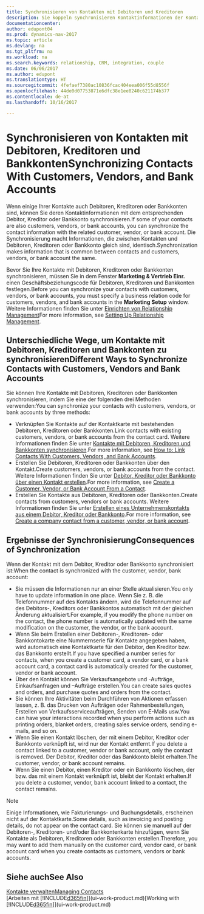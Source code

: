 ```yaml
---
title: Synchronisieren von Kontakten mit Debitoren und Kreditoren
description: Sie koppeln synchronisieren Kontaktinformationen der Kontakte, die auch Debitoren, Kreditoren oder Bankkonten sind, so aktualisieren Sie nur Informationen in einem Bereich.
documentationcenter: 
author: edupont04
ms.prod: dynamics-nav-2017
ms.topic: article
ms.devlang: na
ms.tgt_pltfrm: na
ms.workload: na
ms.search.keywords: relationship, CRM, integration, couple
ms.date: 06/06/2017
ms.author: edupont
ms.translationtype: HT
ms.sourcegitcommit: 4fefaef7380ac10836fcac404eea006f55d8556f
ms.openlocfilehash: 44de0d07753871e6dfc38e1ee8240c621174b377
ms.contentlocale: de-at
ms.lasthandoff: 10/16/2017

---
```

# <a name="synchronizing-contacts-with-customers-vendors-and-bank-accounts"></a><span data-ttu-id="e7800-103">Synchronisieren von Kontakten mit Debitoren, Kreditoren und Bankkonten</span><span class="sxs-lookup"><span data-stu-id="e7800-103">Synchronizing Contacts With Customers, Vendors, and Bank Accounts</span></span>
<span data-ttu-id="e7800-104">Wenn einige Ihrer Kontakte auch Debitoren, Kreditoren oder Bankkonten sind, können Sie deren Kontaktinformationen mit dem entsprechenden Debitor, Kreditor oder Bankkonto synchronisieren.</span><span class="sxs-lookup"><span data-stu-id="e7800-104">If some of your contacts are also customers, vendors, or bank accounts, you can synchronize the contact information with the related customer, vendor, or bank account.</span></span> <span data-ttu-id="e7800-105">Die Synchronisierung macht Informationen, die zwischen Kontakten und Debitoren, Kreditoren oder Bankkonto gleich sind, identisch.</span><span class="sxs-lookup"><span data-stu-id="e7800-105">Synchronization makes information that is common between contacts and customers, vendors, or bank account the same.</span></span>  

<span data-ttu-id="e7800-106">Bevor Sie Ihre Kontakte mit Debitoren, Kreditoren oder Bankkonten synchronisieren, müssen Sie in dem Fenster **Marketing & Vertrieb Einr.** einen Geschäftsbeziehungscode für Debitoren, Kreditoren und Bankkonten festlegen.</span><span class="sxs-lookup"><span data-stu-id="e7800-106">Before you can synchronize your contacts with customers, vendors, or bank accounts, you must specify a business relation code for customers, vendors, and bank accounts in the **Marketing Setup** window.</span></span> <span data-ttu-id="e7800-107">Weitere Informationen finden Sie unter [Einrichten von Relationship Management](marketing-setup-marketing.md)</span><span class="sxs-lookup"><span data-stu-id="e7800-107">For more information, see [Setting Up Relationship Management](marketing-setup-marketing.md).</span></span>

## <a name="different-ways-to-synchronize-contacts-with-customers-vendors-and-bank-accounts"></a><span data-ttu-id="e7800-108">Unterschiedliche Wege, um Kontakte mit Debitoren, Kreditoren und Bankkonten zu synchronisieren</span><span class="sxs-lookup"><span data-stu-id="e7800-108">Different Ways to Synchronize Contacts with Customers, Vendors and Bank Accounts</span></span>
<span data-ttu-id="e7800-109">Sie können Ihre Kontakte mit Debitoren, Kreditoren oder Bankkonten synchronisieren, indem Sie eine der folgenden drei Methoden verwenden:</span><span class="sxs-lookup"><span data-stu-id="e7800-109">You can synchronize your contacts with customers, vendors, or bank accounts by three methods:</span></span>

* <span data-ttu-id="e7800-110">Verknüpfen Sie Kontakte auf der Kontaktkarte mit bestehenden Debitoren, Kreditoren oder Bankkonten.</span><span class="sxs-lookup"><span data-stu-id="e7800-110">Link contacts with existing customers, vendors, or bank accounts from the contact card.</span></span> <span data-ttu-id="e7800-111">Weitere Informationen finden Sie unter [Kontakte mit Debitoren, Kreditoren und Bankkonten synchronisieren](marketing-how-link-contact.md).</span><span class="sxs-lookup"><span data-stu-id="e7800-111">For more information, see [How to: Link Contacts With Customers, Vendors, and Bank Accounts](marketing-how-link-contact.md).</span></span>
* <span data-ttu-id="e7800-112">Erstellen Sie Debitoren, Kreditoren oder Bankkonten über den Kontakt.</span><span class="sxs-lookup"><span data-stu-id="e7800-112">Create customers, vendors, or bank accounts from the contact.</span></span> <span data-ttu-id="e7800-113">Weitere Informationen finden Sie unter [Debitor, Kreditor oder Bankkonto über einen Kontakt erstellen](marketing-how-create-contacts-new-customers-vendors-bank-accounts.md).</span><span class="sxs-lookup"><span data-stu-id="e7800-113">For more information, see [Create a Customer, Vendor, or Bank Account From a Contact](marketing-how-create-contacts-new-customers-vendors-bank-accounts.md).</span></span>
* <span data-ttu-id="e7800-114">Erstellen Sie Kontakte aus Debitoren, Kreditoren oder Bankkonten.</span><span class="sxs-lookup"><span data-stu-id="e7800-114">Create contacts from customers, vendors or bank accounts.</span></span> <span data-ttu-id="e7800-115">Weitere Informationen finden Sie unter [Erstellen eines Unternehmenskontakts aus einem Debitor, Kreditor oder Bankkonto](marketing-how-create-contact-companies.md).</span><span class="sxs-lookup"><span data-stu-id="e7800-115">For more information, see [Create a company contact from a customer, vendor, or bank account](marketing-how-create-contact-companies.md).</span></span>

## <a name="consequences-of-synchronization"></a><span data-ttu-id="e7800-116">Ergebnisse der Synchronisierung</span><span class="sxs-lookup"><span data-stu-id="e7800-116">Consequences of Synchronization</span></span>
<span data-ttu-id="e7800-117">Wenn der Kontakt mit dem Debitor, Kreditor oder Bankkonto synchronisiert ist:</span><span class="sxs-lookup"><span data-stu-id="e7800-117">When the contact is synchronized with the customer, vendor, bank account:</span></span>

* <span data-ttu-id="e7800-118">Sie müssen die Informationen nur an einer Stelle aktualisieren.</span><span class="sxs-lookup"><span data-stu-id="e7800-118">You only have to update information in one place.</span></span> <span data-ttu-id="e7800-119">Wenn Sie z. B. die Telefonnummer auf des Kontakts ändern, wird die Telefonnummer auf des Debitors-, Kreditors oder Bankkontos automatisch mit der gleichen Änderung aktualisiert.</span><span class="sxs-lookup"><span data-stu-id="e7800-119">For example, if you modify the phone number on the contact, the phone number is automatically updated with the same modification on the customer, the vendor, or the bank account.</span></span>
* <span data-ttu-id="e7800-120">Wenn Sie beim Erstellen einer Debitoren-, Kreditoren- oder Bankkontokarte eine Nummernserie für Kontakte angegeben haben, wird automatisch eine Kontaktkarte für den Debitor, den Kreditor bzw. das Bankkonto erstellt.</span><span class="sxs-lookup"><span data-stu-id="e7800-120">If you have specified a number series for contacts, when you create a customer card, a vendor card, or a bank account card, a contact card is automatically created for the customer, vendor or bank account.</span></span>
* <span data-ttu-id="e7800-121">Über den Kontakt können Sie Verkaufsangebote und -Aufträge, Einkaufsanfragen und –Aufträge erstellen.</span><span class="sxs-lookup"><span data-stu-id="e7800-121">You can create sales quotes and orders, and purchase quotes and orders from the contact.</span></span>
* <span data-ttu-id="e7800-122">Sie können Ihre Aktivitäten beim Durchführen von Aktionen erfassen lassen, z. B. das Drucken von Aufträgen oder Rahmenbestellungen, Erstellen von Verkaufsserviceaufträgen, Senden von E-Mails usw.</span><span class="sxs-lookup"><span data-stu-id="e7800-122">You can have your interactions recorded when you perform actions such as printing orders, blanket orders, creating sales service orders, sending e-mails, and so on.</span></span>
* <span data-ttu-id="e7800-123">Wenn Sie einen Kontakt löschen, der mit einem Debitor, Kreditor oder Bankkonto verknüpft ist, wird nur der Kontakt entfernt.</span><span class="sxs-lookup"><span data-stu-id="e7800-123">If you delete a contact linked to a customer, vendor or bank account, only the contact is removed.</span></span> <span data-ttu-id="e7800-124">Der Debitor, Kreditor oder das Bankkonto bleibt erhalten.</span><span class="sxs-lookup"><span data-stu-id="e7800-124">The customer, vendor, or bank account remains.</span></span>
* <span data-ttu-id="e7800-125">Wenn Sie einen Debitor, einen Kreditor oder ein Bankkonto löschen, der bzw. das mit einem Kontakt verknüpft ist, bleibt der Kontakt erhalten.</span><span class="sxs-lookup"><span data-stu-id="e7800-125">If you delete a customer, vendor, bank account linked to a contact, the contact remains.</span></span>

> [!NOTE]  
>   <span data-ttu-id="e7800-126">Einige Informationen, wie Fakturierungs- und Buchungsdetails, erscheinen nicht auf der Kontaktkarte.</span><span class="sxs-lookup"><span data-stu-id="e7800-126">Some details, such as invoicing and posting details, do not appear on the contact card.</span></span> <span data-ttu-id="e7800-127">Sie können sie manuell auf der Debitoren-, Kreditoren- und/oder Bankkontenkarte hinzufügen, wenn Sie Kontakte als Debitoren, Kreditoren oder Bankkonten erstellen.</span><span class="sxs-lookup"><span data-stu-id="e7800-127">Therefore, you may want to add them manually on the customer card, vendor card, or bank account card when you create contacts as customers, vendors or bank accounts.</span></span>

## <a name="see-also"></a><span data-ttu-id="e7800-128">Siehe auch</span><span class="sxs-lookup"><span data-stu-id="e7800-128">See Also</span></span>
[<span data-ttu-id="e7800-129">Kontakte verwalten</span><span class="sxs-lookup"><span data-stu-id="e7800-129">Managing Contacts</span></span>](marketing-contacts.md)  
<span data-ttu-id="e7800-130">[Arbeiten mit [!INCLUDE[d365fin](includes/d365fin_md.md)]](ui-work-product.md)</span><span class="sxs-lookup"><span data-stu-id="e7800-130">[Working with [!INCLUDE[d365fin](includes/d365fin_md.md)]](ui-work-product.md)</span></span>

